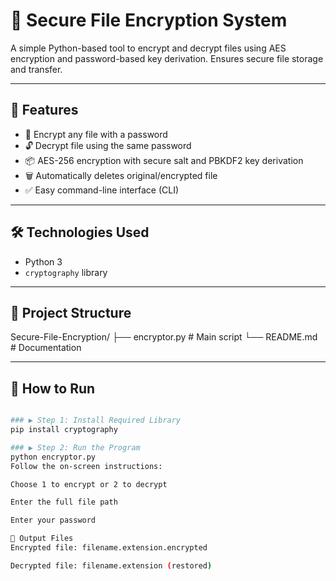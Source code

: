 # 🔐 Secure File Encryption System

A simple Python-based tool to encrypt and decrypt files using AES encryption and password-based key derivation. Ensures secure file storage and transfer.

---

## 📌 Features

- 🔐 Encrypt any file with a password
- 🔓 Decrypt file using the same password
- 📦 AES-256 encryption with secure salt and PBKDF2 key derivation
- 🗑️ Automatically deletes original/encrypted file
- ✅ Easy command-line interface (CLI)

---

## 🛠️ Technologies Used

- Python 3
- `cryptography` library

---

## 📁 Project Structure

Secure-File-Encryption/
├── encryptor.py # Main script
└── README.md # Documentation


---

## 🚀 How to Run
```bash

### ▶️ Step 1: Install Required Library
pip install cryptography

### ▶️ Step 2: Run the Program
python encryptor.py
Follow the on-screen instructions:

Choose 1 to encrypt or 2 to decrypt

Enter the full file path

Enter your password

📂 Output Files
Encrypted file: filename.extension.encrypted

Decrypted file: filename.extension (restored)
